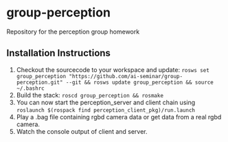 group-perception
================

Repository for the perception group homework

Installation Instructions
-------------------------

1. Checkout the sourcecode to your workspace and update:
``rosws set group_perception "https://github.com/ai-seminar/group-perception.git" --git && rosws update group_perception && source ~/.bashrc``
2. Build the stack: ``roscd group_perception && rosmake``
3. You can now start the perception_server and client chain using ``roslaunch $(rospack find perception_client_pkg)/run.launch``
4. Play a .bag file containing rgbd camera data or get data from a real rgbd camera.
5. Watch the console output of client and server.
